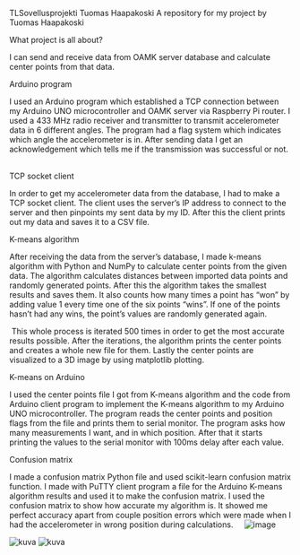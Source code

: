 TLSovellusprojekti Tuomas Haapakoski A repository for my project by Tuomas Haapakoski 

What project is all about? 

I can send and receive data from OAMK server database and calculate center points from that data. 

Arduino program 

I used an Arduino program which established a TCP connection between my Arduino UNO microcontroller and OAMK server via Raspberry Pi router. I used a 433 MHz radio receiver and transmitter to transmit accelerometer data in 6 different angles. The program had a flag system which indicates which angle the accelerometer is in. After sending data I get an acknowledgement which tells me if the transmission was successful or not.  

TCP socket client 

In order to get my accelerometer data from the database, I had to make a TCP socket client. The client uses the server’s IP address to connect to the server and then pinpoints my sent data by my ID. After this the client prints out my data and saves it to a CSV file. 

K-means algorithm 

After receiving the data from the server’s database, I made k-means algorithm with Python and NumPy to calculate center points from the given data. The algorithm calculates distances between imported data points and randomly generated points. After this the algorithm takes the smallest results and saves them. It also counts how many times a point has “won” by adding value 1 every time one of the six points “wins”. If one of the points hasn’t had any wins, the point’s values are randomly generated again.  

 This whole process is iterated 500 times in order to get the most accurate results possible. After the iterations, the algorithm prints the center points and creates a whole new file for them.                   Lastly the center points are visualized to a 3D image by using matplotlib plotting. 

K-means on Arduino 

I used the center points file I got from K-means algorithm and the code from Arduino client program to implement the K-means algorithm to my Arduino UNO microcontroller. The program reads the center points and position flags from the file and prints them to serial monitor. The program asks how many measurements I want, and in which position. After that it starts printing the values to the serial monitor with 100ms delay after each value.  

Confusion matrix 

I made a confusion matrix Python file and used scikit-learn confusion matrix function. I made with PuTTY client program a file for the Arduino K-means algorithm results and used it to make the confusion matrix. I used the confusion matrix to show how accurate my algorithm is. It showed me perfect accuracy apart from couple position errors which were made when I had the accelerometer in wrong position during calculations.    
![image](https://user-images.githubusercontent.com/99179437/207415999-14c23506-a962-4871-ba4d-e89c0ad7313e.png)

![kuva](https://user-images.githubusercontent.com/99179437/208653038-5efd99da-e967-4584-95e5-1a4cf962559c.png)
![kuva](https://user-images.githubusercontent.com/99179437/208653233-9e63e147-6ae5-4231-8f11-3d081bde6f06.png)
